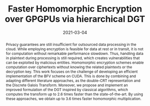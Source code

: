 ---
title: "Faster Homomorphic Encryption over GPGPUs via hierarchical DGT "
collection: talks
permalink: /talks/2021-03-04-2021-fc-spog
abstract: 'Privacy guarantees are still insufficient for outsourced data processing in the cloud. While employing encryption is feasible for data at rest or in transit, it is not for computation without remarkable performance slowdown. Thus, handling data in plaintext during processing is still required, which creates vulnerabilities that can be exploited by malicious entities. Homomorphic encryption schemes enable computation over ciphertexts without knowing the related plaintexts or the decryption key. This work focuses on the challenge of developing an efficient implementation of the BFV scheme on CUDA. This is done by combining and adapting different literature approaches, as the double-CRT representation and the Discrete Galois Transform. Moreover, we propose and implement an improved formulation of the DGT inspired by classical algorithms, which computes the transform up to 2.6 times faster than the state-of-the-art. By using these approaches, we obtain up to 3.6 times faster homomorphic multiplication.'
date: 2021-03-04
venue: 'Financial Cryptography and Data Security'
url_slug: '2021-03-04-fc-spog'
location: "Virtual conference"
paperurl: 'https://pdroalves.github.io/files/talks/2021-fc-spog.pdf'
---